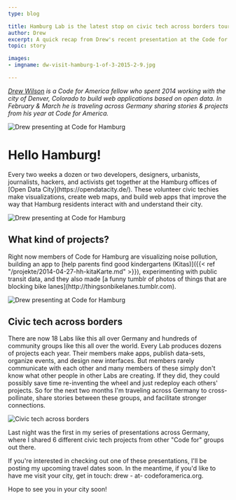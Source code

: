 ```yaml
---
type: blog

title: Hamburg Lab is the latest stop on civic tech across borders tour
author: Drew
excerpt: A quick recap from Drew's recent presentation at the Code for Hamburg meetup
topic: story

images:
- imgname: dw-visit-hamburg-1-of-3-2015-2-9.jpg

---
```


<em><a href="https://twitter.com/drewSaysGoVeg">Drew Wilson</a> is a Code for America fellow who spent 2014 working with the city of Denver, Colorado to build web applications based on open data. In February & March he is traveling across Germany sharing stories & projects from his year at Code for America.</em>

![Drew presenting at Code for Hamburg](/blog/dw-visit-hamburg-2-of-3-2015-2-9.jpg)

<h1>Hello Hamburg!</h1>
Every two weeks a dozen or two developers, designers, urbanists, journalists, hackers, and activists get together at the Hamburg offices of [Open Data City](https://opendatacity.de/). These volunteer civic techies make visualizations, create web maps, and build web apps that improve the way that Hamburg residents interact with and understand their city.

![Drew presenting at Code for Hamburg](/blog/dw-visit-hamburg-1-of-3-2015-2-9.jpg)

<h2>What kind of projects?</h2>
Right now members of Code for Hamburg are visualizing noise pollution, building an app to [help parents find good kindergartens (Kitas)]({{< ref "/projekte/2014-04-27-hh-kitaKarte.md" >}}), experimenting with public transit data, and they also made [a funny tumblr of photos of things that are blocking bike lanes](http://thingsonbikelanes.tumblr.com).

![Drew presenting at Code for Hamburg](/blog/dw-visit-hamburg-3-of-3-2015-2-9.jpg)


<h2>Civic tech across borders</h2>
There are now 18 Labs like this all over Germany and hundreds of community groups like this all over the world. Every Lab produces dozens of projects each year. Their members make apps, publish data-sets, organize events, and design new interfaces. But members rarely communicate with each other and many members of these simply don't know what other people in other Labs are creating. If they did, they could possibly save time re-inventing the wheel and just redeploy each others' projects. So for the next two months I'm traveling across Germany to cross-pollinate, share stories between these groups, and facilitate stronger connections.

![Civic tech across borders](/blog/dw-visit-hamburg-4-of-3-lol-2015-2-9.jpg)

Last night was the first in my series of presentations across Germany, where I shared 6 different civic tech projects from other "Code for" groups out there.

If you're interested in checking out one of these presentations, I'll be posting my upcoming travel dates soon. In the meantime, if you'd like to have me visit your city, get in touch: drew - at- codeforamerica.org.

Hope to see you in your city soon!
